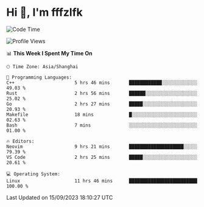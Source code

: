 # Hi 👋, I'm fffzlfk

<!--START_SECTION:waka-->
![Code Time](http://img.shields.io/badge/Code%20Time-407%20hrs%2047%20mins-blue)

![Profile Views](http://img.shields.io/badge/Profile%20Views-0-blue)

📊 **This Week I Spent My Time On** 

```text
🕑︎ Time Zone: Asia/Shanghai

💬 Programming Languages: 
C++                      5 hrs 46 mins       ████████████░░░░░░░░░░░░░   49.03 % 
Rust                     2 hrs 56 mins       ██████░░░░░░░░░░░░░░░░░░░   25.02 % 
Go                       2 hrs 27 mins       █████░░░░░░░░░░░░░░░░░░░░   20.93 % 
Makefile                 18 mins             █░░░░░░░░░░░░░░░░░░░░░░░░   02.63 % 
Bash                     7 mins              ░░░░░░░░░░░░░░░░░░░░░░░░░   01.00 % 

🔥 Editors: 
Neovim                   9 hrs 21 mins       ████████████████████░░░░░   79.39 % 
VS Code                  2 hrs 25 mins       █████░░░░░░░░░░░░░░░░░░░░   20.61 % 

💻 Operating System: 
Linux                    11 hrs 46 mins      █████████████████████████   100.00 % 
```


 Last Updated on 15/09/2023 18:10:27 UTC
<!--END_SECTION:waka-->
